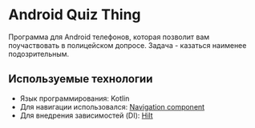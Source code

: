 # Android Quiz Thing
Программа для Android телефонов, которая позволит вам поучаствовать в полицейском допросе.
Задача - казаться наименее подозрительным.
## Используемые технологии
- Язык программирования: Kotlin
- Для навигации использовался: [Navigation component](https://developer.android.com/guide/navigation/navigation-getting-started)
- Для внедрения зависимостей (DI): [Hilt](https://developer.android.com/training/dependency-injection/hilt-android)
